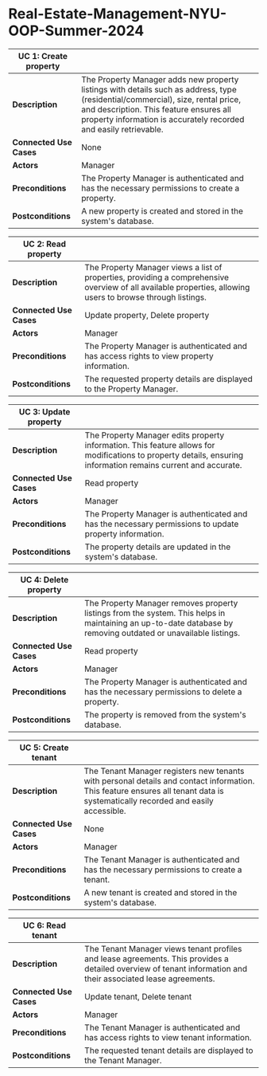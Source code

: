 # Real-Estate-Management-NYU-OOP-Summer-2024

| UC 1: Create property                                                                                                     |                                                                                                             |
|--------------------------------------------------------------------------------------------------------------------------|-------------------------------------------------------------------------------------------------------------|
| **Description**         | The Property Manager adds new property listings with details such as address, type (residential/commercial), size, rental price, and description. This feature ensures all property information is accurately recorded and easily retrievable. |
| **Connected Use Cases** | None                                                                                           |                                                                                                             |
| **Actors**              | Manager                                                                                        |                                                                                                             |
| **Preconditions**       | The Property Manager is authenticated and has the necessary permissions to create a property.  |                                                                                                             |
| **Postconditions**      | A new property is created and stored in the system's database.                                  |                                                                                                             |

| UC 2: Read property                                                                                                       |                                                                                                             |
|--------------------------------------------------------------------------------------------------------------------------|-------------------------------------------------------------------------------------------------------------|
| **Description**         | The Property Manager views a list of properties, providing a comprehensive overview of all available properties, allowing users to browse through listings. |
| **Connected Use Cases** | Update property, Delete property                                                               |                                                                                                             |
| **Actors**              | Manager                                                                                        |                                                                                                             |
| **Preconditions**       | The Property Manager is authenticated and has access rights to view property information.      |                                                                                                             |
| **Postconditions**      | The requested property details are displayed to the Property Manager.                           |                                                                                                             |

| UC 3: Update property                                                                                                     |                                                                                                             |
|--------------------------------------------------------------------------------------------------------------------------|-------------------------------------------------------------------------------------------------------------|
| **Description**         | The Property Manager edits property information. This feature allows for modifications to property details, ensuring information remains current and accurate. |
| **Connected Use Cases** | Read property                                                                                  |                                                                                                             |
| **Actors**              | Manager                                                                                        |                                                                                                             |
| **Preconditions**       | The Property Manager is authenticated and has the necessary permissions to update property information.  |                                                                                                             |
| **Postconditions**      | The property details are updated in the system's database.                                     |                                                                                                             |

| UC 4: Delete property                                                                                                     |                                                                                                             |
|--------------------------------------------------------------------------------------------------------------------------|-------------------------------------------------------------------------------------------------------------|
| **Description**         | The Property Manager removes property listings from the system. This helps in maintaining an up-to-date database by removing outdated or unavailable listings. |
| **Connected Use Cases** | Read property                                                                                  |                                                                                                             |
| **Actors**              | Manager                                                                                        |                                                                                                             |
| **Preconditions**       | The Property Manager is authenticated and has the necessary permissions to delete a property.  |                                                                                                             |
| **Postconditions**      | The property is removed from the system's database.                                            |                                                                                                             |

| UC 5: Create tenant                                                                                                       |                                                                                                             |
|--------------------------------------------------------------------------------------------------------------------------|-------------------------------------------------------------------------------------------------------------|
| **Description**         | The Tenant Manager registers new tenants with personal details and contact information. This feature ensures all tenant data is systematically recorded and easily accessible. |
| **Connected Use Cases** | None                                                                                           |                                                                                                             |
| **Actors**              | Manager                                                                                        |                                                                                                             |
| **Preconditions**       | The Tenant Manager is authenticated and has the necessary permissions to create a tenant.      |                                                                                                             |
| **Postconditions**      | A new tenant is created and stored in the system's database.                                    |                                                                                                             |

| UC 6: Read tenant                                                                                                         |                                                                                                             |
|--------------------------------------------------------------------------------------------------------------------------|-------------------------------------------------------------------------------------------------------------|
| **Description**         | The Tenant Manager views tenant profiles and lease agreements. This provides a detailed overview of tenant information and their associated lease agreements. |
| **Connected Use Cases** | Update tenant, Delete tenant                                                                   |                                                                                                             |
| **Actors**              | Manager                                                                                        |                                                                                                             |
| **Preconditions**       | The Tenant Manager is authenticated and has access rights to view tenant information.          |                                                                                                             |
| **Postconditions**      | The requested tenant details are displayed to the Tenant Manager.                              |                                                                                                             |
